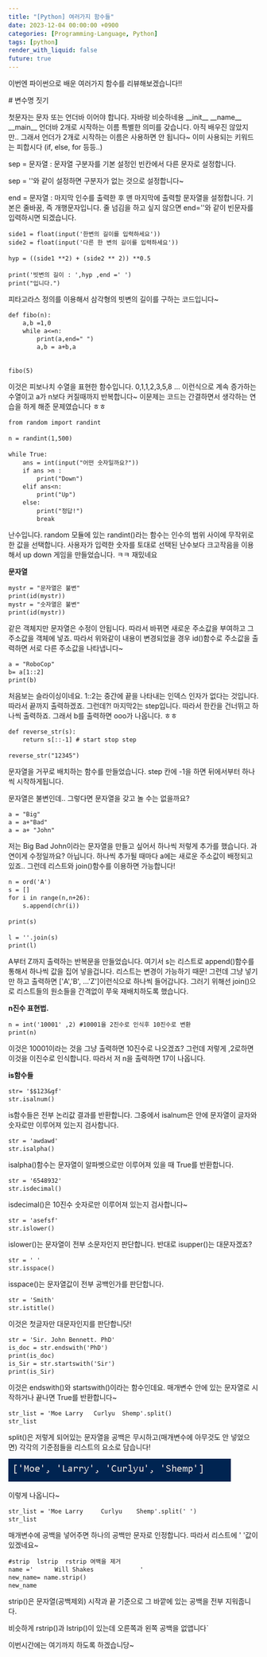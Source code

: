 ```yaml
---
title: "[Python] 여러가지 함수들"
date: 2023-12-04 00:00:00 +0900
categories: [Programming-Language, Python]
tags: [python]
render_with_liquid: false
future: true
---
```


이번엔 파이썬으로 배운 여러가지 함수를 리뷰해보겠습니다!!

\# 변수명 짓기

첫문자는 문자 또는 언더바 이어야 합니다. 자바랑 비슷하네용 \_\_init\_\_ \_\_name\_\_ \_\_main\_\_ 언더바 2개로 시작하는 이름 특별한 의미를 갖습니다. 아직 배우진 않았지만.. 그래서 언더가 2개로 시작하는 이름은 사용하면 안 됩니다~ 이미 사용되는 키워드는 피합시다 (if, else, for 등등..)

sep = 문자열 : 문자열 구분자를 기본 설정인 빈칸에서 다른 문자로 설정합니다.

sep = ''와 같이 설정하면 구분자가 없는 것으로 설정합니다~

end = 문자열 : 마지막 인수를 출력한 후 맨 마지막에 출력할 문자열을 설정합니다. 기본은 줄바꿈, 즉 개행문자입니다. 줄 넘김을 하고 싶지 않으면 end=''와 같이 빈문자를 입력하시면 되겠습니다.

```
side1 = float(input('한변의 길이를 입력하세요'))
side2 = float(input('다른 한 변의 길이를 입력하세요'))

hyp = ((side1 **2) + (side2 ** 2)) **0.5

print('빗변의 길이 : ',hyp ,end =' ')
print("입니다.")
```

피타고라스 정의를 이용해서 삼각형의 빗변의 길이를 구하는 코드입니다~

```
def fibo(n):
    a,b =1,0
    while a<=n:
        print(a,end=" ")
        a,b = a+b,a


fibo(5)
```

이것은 피보나치 수열을 표현한 함수입니다. 0,1,1,2,3,5,8 ... 이런식으로 계속 증가하는 수열이고 a가 n보다 커질때까지 반복합니다~ 이문제는 코드는 간결하면서 생각하는 연습을 하게 해준 문제였습니다 ㅎㅎ

```
from random import randint

n = randint(1,500)

while True:
    ans = int(input("어떤 숫자일까요?"))
    if ans >n :
        print("Down")
    elif ans<n:
        print("Up")
    else:
        print("정답!")
        break
```

난수입니다. random 모듈에 있는 randint()라는 함수는 인수의 범위 사이에 무작위로 한 값을 선택합니다. 사용자가 입력한 숫자를 토대로 선택된 난수보다 크고작음을 이용해서 up down 게임을 만들었습니다. ㅋㅋ 재밌네요

**문자열**

```
mystr = "문자열은 불변"
print(id(mystr))
mystr = "숫자열은 불변"
print(id(mystr))
```

같은 객체지만 문자열은 수정이 안됩니다. 따라서 바뀌면 새로운 주소값을 부여하고 그 주소값을 객체에 넣죠. 따라서 위와같이 내용이 변경되었을 경우 id()함수로 주소값을 출력하면 서로 다른 주소값을 나타냅니다~

```
a = "RoboCop"
b= a[1::2]
print(b)
```

처음보는 슬라이싱이네요. 1::2는 중간에 끝을 나타내는 인덱스 인자가 없다는 것입니다. 따라서 끝까지 출력하겠죠. 그런데?! 마지막2는 step입니다. 따라서 한칸을 건너뛰고 하나씩 출력하죠. 그래서 b를 출력하면 ooo가 나옵니다. ㅎㅎ

```
def reverse_str(s):
    return s[::-1] # start stop step

reverse_str("12345")
```

문자열을 거꾸로 배치하는 함수를 만들었습니다. step 칸에 -1을 하면 뒤에서부터 하나씩 시작하게됩니다.

문자열은 불변인데.. 그렇다면 문자열을 갖고 놀 수는 없을까요?

```
a = "Big"
a = a+"Bad"
a = a+ "John"
```

저는 Big Bad John이라는 문자열을 만들고 싶어서 하나씩 저렇게 추가를 했습니다. 과연이게 수정일까요? 아닙니다. 하나씩 추가될 때마다 a에는 새로운 주소값이 배정되고 있죠.. 그런데 리스트와 join()함수를 이용하면 가능합니다!

```
n = ord('A')
s = []
for i in range(n,n+26):
    s.append(chr(i))

print(s)

l = ''.join(s)
print(l)
```

A부터 Z까지 출력하는 반복문을 만들었습니다. 여기서 s는 리스트로 append()함수를 통해서 하나씩 값을 집어 넣을겁니다. 리스트는 변경이 가능하기 때문! 그런데 그냥 넣기만 하고 출력하면 \['A','B', ...'Z'\]이런식으로 하나씩 들어갑니다. 그러기 위해선 join()으로 리스트들의 원소들을 간격없이 쭈욱 재배치하도록 했습니다.

**n진수 표현법.**

```
n = int('10001' ,2) #10001을 2진수로 인식후 10진수로 변환
print(n)
```

이것은 10001이라는 것을 그냥 출력하면 10진수로 나오겠죠? 그런데 저렇게 ,2로하면 이것을 이진수로 인식합니다. 따라서 저 n을 출력하면 17이 나옵니다.

**is함수들**

```
str= '$$123&gf'
str.isalnum()
```

is함수들은 전부 논리값 결과를 반환합니다. 그중에서 isalnum은 안에 문자열이 글자와 숫자로만 이루어져 있는지 검사합니다.

```
str = 'awdawd'
str.isalpha()
```

isalpha()함수는 문자열이 알파벳으로만 이루어져 있을 때 True를 반환합니다.

```
str = '6548932'
str.isdecimal()
```

isdecimal()은 10진수 숫자로만 이루어져 있는지 검사합니다~

```
str = 'asefsf'
str.islower()
```

islower()는 문자열이 전부 소문자인지 판단합니다. 반대로 isupper()는 대문자겠죠?

```
str = ' '
str.isspace()
```

isspace()는 문자열값이 전부 공백인가를 판단합니다.

```
str = 'Smith'
str.istitle()
```

이것은 첫글자만 대문자인지를 판단합니닷!

```
str = 'Sir. John Bennett. PhD'
is_doc = str.endswith('PhD')
print(is_doc)
is_Sir = str.startswith('Sir')
print(is_Sir)
```

이것은 endswith()와 startswith()이라는 함수인데요. 매개변수 안에 있는 문자열로 시작하거나 끝나면 True를 반환합니다~

```
str_list = 'Moe Larry   Curlyu  Shemp'.split()
str_list
```

split()은 저렇게 되어있는 문자열을 공백은 무시하고(매개변수에 아무것도 안 넣었으면) 각각의 기준점들을 리스트의 요소로 담습니다!

![Desktop View](/assets/img/Programming-Language/Python/Functions/1.png)

이렇게 나옵니다~

```
str_list = 'Moe Larry     Curlyu    Shemp'.split(' ') 
str_list
```

매개변수에 공백을 넣어주면 하나의 공백만 문자로 인정합니다. 따라서 리스트에 ' '값이 있겠네요~

```
#strip  lstrip  rstrip 여백을 제거
name ='      Will Shakes             '
new_name= name.strip()
new_name
```

strip()은 문자열(공백제외) 시작과 끝 기준으로 그 바깥에 있는 공백을 전부 지워줍니다.

비슷하게 rstrip()과 lstrip()이 있는데 오른쪽과 왼쪽 공백을 없앱니다\`

이번시간에는 여기까지 하도록 하겠습니당~